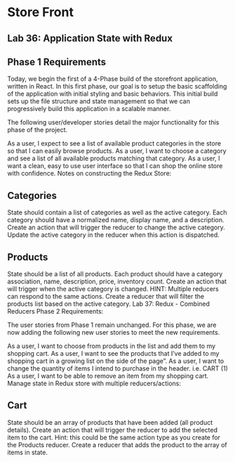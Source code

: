 # Store Front

## Lab 36: Application State with Redux

## Phase 1 Requirements

Today, we begin the first of a 4-Phase build of the storefront application, written in React. In this first phase, our goal is to setup the basic scaffolding of the application with initial styling and basic behaviors. This initial build sets up the file structure and state management so that we can progressively build this application in a scalable manner.

The following user/developer stories detail the major functionality for this phase of the project.

As a user, I expect to see a list of available product categories in the store so that I can easily browse products.
As a user, I want to choose a category and see a list of all available products matching that category.
As a user, I want a clean, easy to use user interface so that I can shop the online store with confidence.
Notes on constructing the Redux Store:

## Categories

State should contain a list of categories as well as the active category.
Each category should have a normalized name, display name, and a description.
Create an action that will trigger the reducer to change the active category.
Update the active category in the reducer when this action is dispatched.

## Products

State should be a list of all products.
Each product should have a category association, name, description, price, inventory count.
Create an action that will trigger when the active category is changed.
HINT: Multiple reducers can respond to the same actions.
Create a reducer that will filter the products list based on the active category.
Lab 37: Redux - Combined Reducers
Phase 2 Requirements:

The user stories from Phase 1 remain unchanged. For this phase, we are now adding the following new user stories to meet the new requirements.

As a user, I want to choose from products in the list and add them to my shopping cart.
As a user, I want to see the products that I’ve added to my shopping cart in a growing list on the side of the page”.
As a user, I want to change the quantity of items I intend to purchase in the header. i.e. CART (1)
As a user, I want to be able to remove an item from my shopping cart.
Manage state in Redux store with multiple reducers/actions:

## Cart

State should be an array of products that have been added (all product details).
Create an action that will trigger the reducer to add the selected item to the cart.
Hint: this could be the same action type as you create for the Products reducer.
Create a reducer that adds the product to the array of items in state.
